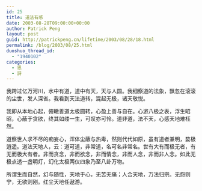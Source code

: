 ```yaml
---
id: 25
title: 道法有感
date: 2003-08-28T09:00:00+00:00
author: Patrick Peng
layout: post
guid: http://patrickpeng.cn/lifetime/2003/08/28/18.html
permalink: /blog/2003/08/25.html
duoshuo_thread_id:
  - "1940102"
categories:
  - 思
  - 詩
---
```

<p>我跨过亿万河川，水中有道，道中有天，天与人圆。我细察道的法象，飘忽在滚滚的尘世，发人深省。我看到天法道转，混起无极，诸天敬悦。</p>  <p>我即从本地心起，俯瞰善道太极圆转，心盈上善与自在。心游八极之表，浮生昭昭，心蔽于贪欲，终其如缕一生，可叹亦可怜。道非道，法不天，心感天地难枉然。</p>  <p>道察世人求不尽的痴妄心，浑体尘蔽与热毒，然则代代如原，虽有道者兼明，婺极逍遥。道法天地人，云：道可道，非常道，名可名非常名。世有大有而极无者，有无而极大有者。非而贪念，非而欲念，非而情念，非而人念，非而非人念。如此无极点透一盏明灯，幻化太极两仪四象乃至八卦万物。</p>  <p>所谓生而自然，幻与随性，天地于心，无苦无痛；人合天地，万法归宗。无怨则宁，无欲则刚。红尘天地任遨游。</p>
